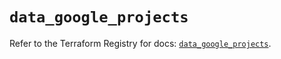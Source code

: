 # `data_google_projects`

Refer to the Terraform Registry for docs: [`data_google_projects`](https://registry.terraform.io/providers/hashicorp/google-beta/5.27.0/docs/data-sources/google_projects).
